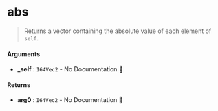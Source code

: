 # abs

>  Returns a vector containing the absolute value of each element of `self`.

#### Arguments

- **\_self** : `I64Vec2` \- No Documentation 🚧

#### Returns

- **arg0** : `I64Vec2` \- No Documentation 🚧
